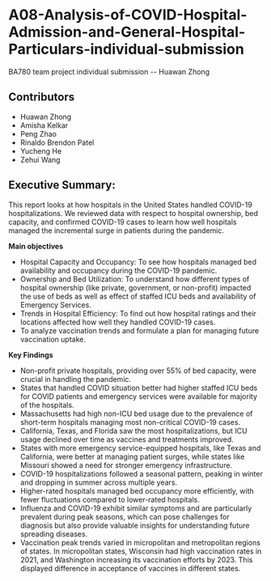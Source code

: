 # A08-Analysis-of-COVID-Hospital-Admission-and-General-Hospital-Particulars-individual-submission
BA780 team project individual submission -- Huawan Zhong

## Contributors
- Huawan Zhong
- Amisha Kelkar
- Peng Zhao
- Rinaldo Brendon Patel
- Yucheng He
- Zehui Wang

## Executive Summary:
This report looks at how hospitals in the United States handled COVID-19 hospitalizations. We reviewed data with respect to hospital ownership, bed capacity, and confirmed COVID-19 cases to learn how well hospitals managed the incremental surge in patients during the pandemic.

**Main objectives**

- Hospital Capacity and Occupancy: To see how hospitals managed bed availability and occupancy during the COVID-19 pandemic.
- Ownership and Bed Utilization: To understand how different types of hospital ownership (like private, government, or non-profit) impacted the use of beds as well as effect of staffed ICU beds and availability of Emergency Services.
- Trends in Hospital Efficiency: To find out how hospital ratings and their locations affected how well they handled COVID-19 cases.
- To analyze vaccination trends and formulate a plan for managing future vaccination uptake.
  
**Key Findings**

- Non-profit private hospitals, providing over 55% of bed capacity, were crucial in handling the pandemic.
- States that handled COVID situation better had higher staffed ICU beds for COVID patients and emergency services were available for majority of the hospitals.
- Massachusetts had high non-ICU bed usage due to the prevalence of short-term hospitals managing most non-critical COVID-19 cases.
- California, Texas, and Florida saw the most hospitalizations, but ICU usage declined over time as vaccines and treatments improved.
- States with more emergency service-equipped hospitals, like Texas and California, were better at managing patient surges, while states like Missouri showed a need for stronger emergency infrastructure.
- COVID-19 hospitalizations followed a seasonal pattern, peaking in winter and dropping in summer across multiple years.
- Higher-rated hospitals managed bed occupancy more efficiently, with fewer fluctuations compared to lower-rated hospitals.
- Influenza and COVID-19 exhibit similar symptoms and are particularly prevalent during peak seasons, which can pose challenges for diagnosis but also provide valuable insights for understanding future spreading diseases.
- Vaccination peak trends varied in micropolitan and metropolitan regions of states. In micropolitan states, Wisconsin had high vaccination rates in 2021, and Washington increasing its vaccination efforts by 2023. This displayed difference in acceptance of vaccines in different states.
